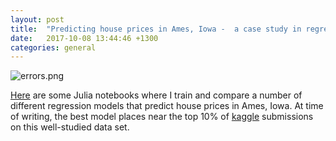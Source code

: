 ```yaml
---
layout: post
title:  "Predicting house prices in Ames, Iowa -  a case study in regression"
date:   2017-10-08 13:44:46 +1300
categories: general
---
```


![errors.png]({{base.url}}/assets/errors.png)

[Here](https://github.com/ablaom/AmesHousePrices/blob/master/README.md)
are some Julia notebooks where I train and compare a number of
different regression models that predict house prices in Ames,
Iowa. At time of writing, the best model places near the top 10% of
[kaggle](https://www.kaggle.com/c/house-prices-advanced-regression-techniques)
submissions on this well-studied data set.
